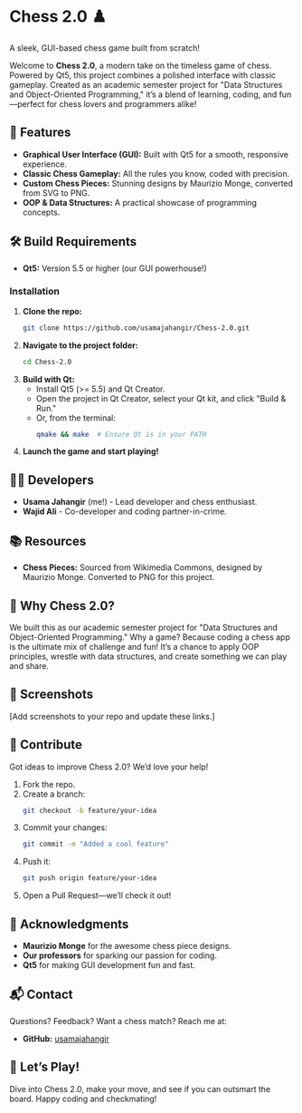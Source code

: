 # Chess 2.0 ♟️
A sleek, GUI-based chess game built from scratch!

Welcome to **Chess 2.0**, a modern take on the timeless game of chess. Powered by Qt5, this project combines a polished interface with classic gameplay. Created as an academic semester project for "Data Structures and Object-Oriented Programming," it’s a blend of learning, coding, and fun—perfect for chess lovers and programmers alike!

## 🚀 Features
- **Graphical User Interface (GUI):** Built with Qt5 for a smooth, responsive experience.
- **Classic Chess Gameplay:** All the rules you know, coded with precision.
- **Custom Chess Pieces:** Stunning designs by Maurizio Monge, converted from SVG to PNG.
- **OOP & Data Structures:** A practical showcase of programming concepts.

## 🛠️ Build Requirements
- **Qt5:** Version 5.5 or higher (our GUI powerhouse!)

### Installation
1. **Clone the repo:**
   ```bash
   git clone https://github.com/usamajahangir/Chess-2.0.git
   ```
2. **Navigate to the project folder:**
   ```bash
   cd Chess-2.0
   ```
3. **Build with Qt:**
   - Install Qt5 (>= 5.5) and Qt Creator.
   - Open the project in Qt Creator, select your Qt kit, and click "Build & Run."
   - Or, from the terminal:  
     ```bash
     qmake && make  # Ensure Qt is in your PATH
     ```
4. **Launch the game and start playing!**

## 👨‍💻 Developers
- **Usama Jahangir** (me!) - Lead developer and chess enthusiast.
- **Wajid Ali** - Co-developer and coding partner-in-crime.

## 📚 Resources
- **Chess Pieces:** Sourced from Wikimedia Commons, designed by Maurizio Monge. Converted to PNG for this project.

## 🎯 Why Chess 2.0?
We built this as our academic semester project for "Data Structures and Object-Oriented Programming." Why a game? Because coding a chess app is the ultimate mix of challenge and fun! It’s a chance to apply OOP principles, wrestle with data structures, and create something we can play and share.

## 📸 Screenshots
[Add screenshots to your repo and update these links.]

## 🤝 Contribute
Got ideas to improve Chess 2.0? We’d love your help!

1. Fork the repo.
2. Create a branch:
   ```bash
   git checkout -b feature/your-idea
   ```
3. Commit your changes:
   ```bash
   git commit -m "Added a cool feature"
   ```
4. Push it:
   ```bash
   git push origin feature/your-idea
   ```
5. Open a Pull Request—we’ll check it out!

## 🌟 Acknowledgments
- **Maurizio Monge** for the awesome chess piece designs.
- **Our professors** for sparking our passion for coding.
- **Qt5** for making GUI development fun and fast.

## 📬 Contact
Questions? Feedback? Want a chess match? Reach me at:
- **GitHub:** [usamajahangir](https://github.com/usamajahangir)

## 🎉 Let’s Play!
Dive into Chess 2.0, make your move, and see if you can outsmart the board. Happy coding and checkmating!
